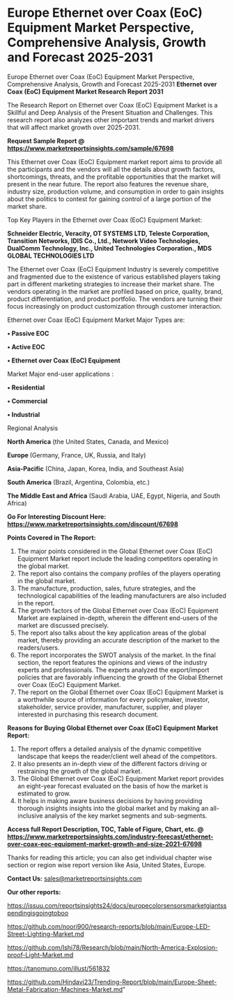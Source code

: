 # Europe Ethernet over Coax (EoC) Equipment Market Perspective, Comprehensive Analysis, Growth and Forecast 2025-2031
 Europe Ethernet over Coax (EoC) Equipment Market Perspective, Comprehensive Analysis, Growth and Forecast 2025-2031
<strong>Ethernet over Coax (EoC) Equipment Market Research Report 2031</strong>

The Research Report on Ethernet over Coax (EoC) Equipment Market is a Skillful and Deep Analysis of the Present Situation and Challenges. This research report also analyzes other important trends and market drivers that will affect market growth over 2025-2031.

<strong>Request Sample Report @ <a href=https://www.marketreportsinsights.com/sample/67698>https://www.marketreportsinsights.com/sample/67698</a></strong>

This Ethernet over Coax (EoC) Equipment market report aims to provide all the participants and the vendors will all the details about growth factors, shortcomings, threats, and the profitable opportunities that the market will present in the near future. The report also features the revenue share, industry size, production volume, and consumption in order to gain insights about the politics to contest for gaining control of a large portion of the market share.

Top Key Players in the Ethernet over Coax (EoC) Equipment Market:

<strong>Schneider Electric, Veracity, OT SYSTEMS LTD, Teleste Corporation, Transition Networks, IDIS Co., Ltd., Network Video Technologies, DualComm Technology, Inc., United Technologies Corporation., MDS GLOBAL TECHNOLOGIES LTD</strong>

The Ethernet over Coax (EoC) Equipment Industry is severely competitive and fragmented due to the existence of various established players taking part in different marketing strategies to increase their market share. The vendors operating in the market are profiled based on price, quality, brand, product differentiation, and product portfolio. The vendors are turning their focus increasingly on product customization through customer interaction.

Ethernet over Coax (EoC) Equipment Market Major Types are:

<strong>• Passive EOC

• Active EOC

• Ethernet over Coax (EoC) Equipment</strong>

Market Major end-user applications :

<strong>• Residential

• Commercial

• Industrial</strong>

Regional Analysis

</u><strong><b>North America</b></strong> (the United States, Canada, and Mexico)

<strong><b>Europe </b></strong>(Germany, France, UK, Russia, and Italy)

<strong><b>Asia-Pacific</b></strong> (China, Japan, Korea, India, and Southeast Asia)

<strong><b>South America</b></strong> (Brazil, Argentina, Colombia, etc.)

<strong><b>The Middle East and Africa</b></strong> (Saudi Arabia, UAE, Egypt, Nigeria, and South Africa)

<strong>Go For Interesting Discount Here: <a href=https://www.marketreportsinsights.com/discount/67698>https://www.marketreportsinsights.com/discount/67698</a></strong>

<strong>Points Covered in The Report:</strong>
<ol>
  <li>The major points considered in the Global Ethernet over Coax (EoC) Equipment Market report include the leading competitors operating in the global market.</li>
  <li>The report also contains the company profiles of the players operating in the global market.</li>
  <li>The manufacture, production, sales, future strategies, and the technological capabilities of the leading manufacturers are also included in the report.</li>
  <li>The growth factors of the Global Ethernet over Coax (EoC) Equipment Market are explained in-depth, wherein the different end-users of the market are discussed precisely.</li>
  <li>The report also talks about the key application areas of the global market, thereby providing an accurate description of the market to the readers/users.</li>
  <li>The report incorporates the SWOT analysis of the market. In the final section, the report features the opinions and views of the industry experts and professionals. The experts analyzed the export/import policies that are favorably influencing the growth of the Global Ethernet over Coax (EoC) Equipment Market.</li>
  <li>The report on the Global Ethernet over Coax (EoC) Equipment Market is a worthwhile source of information for every policymaker, investor, stakeholder, service provider, manufacturer, supplier, and player interested in purchasing this research document.</li>
</ol>
<strong>Reasons for Buying Global Ethernet over Coax (EoC) Equipment Market Report:</strong>

<ol>
  <li>The report offers a detailed analysis of the dynamic competitive landscape that keeps the reader/client well ahead of the competitors.</li>
  <li>It also presents an in-depth view of the different factors driving or restraining the growth of the global market.</li>
  <li>The Global Ethernet over Coax (EoC) Equipment Market report provides an eight-year forecast evaluated on the basis of how the market is estimated to grow.</li>
  <li>It helps in making aware business decisions by having providing thorough insights insights into the global market and by making an all-inclusive analysis of the key market segments and sub-segments.</li>
</ol>
<strong>Access full Report Description, TOC, Table of Figure, Chart, etc. @ <a href=https://www.marketreportsinsights.com/industry-forecast/ethernet-over-coax-eoc-equipment-market-growth-and-size-2021-67698>https://www.marketreportsinsights.com/industry-forecast/ethernet-over-coax-eoc-equipment-market-growth-and-size-2021-67698</a></strong>


Thanks for reading this article; you can also get individual chapter wise section or region wise report version like Asia, United States, Europe.

<strong>Contact Us:</strong>
sales@marketreportsinsights.com

<strong>Our other reports:</strong>

<a href=https://issuu.com/reportsinsights24/docs/europecolorsensorsmarketgiantsspendingisgoingtoboo>https://issuu.com/reportsinsights24/docs/europecolorsensorsmarketgiantsspendingisgoingtoboo</a>

<a href=https://github.com/noori900/research-reports/blob/main/Europe-LED-Street-Lighting-Market.md>https://github.com/noori900/research-reports/blob/main/Europe-LED-Street-Lighting-Market.md</a>

<a href=https://github.com/Ishi78/Research/blob/main/North-America-Explosion-proof-Light-Market.md>https://github.com/Ishi78/Research/blob/main/North-America-Explosion-proof-Light-Market.md</a>

<a href=https://tanomuno.com/illust/561832>https://tanomuno.com/illust/561832</a>

<a href=https://github.com/Hindavi23/Trending-Report/blob/main/Europe-Sheet-Metal-Fabrication-Machines-Market.md>https://github.com/Hindavi23/Trending-Report/blob/main/Europe-Sheet-Metal-Fabrication-Machines-Market.md</a>"
